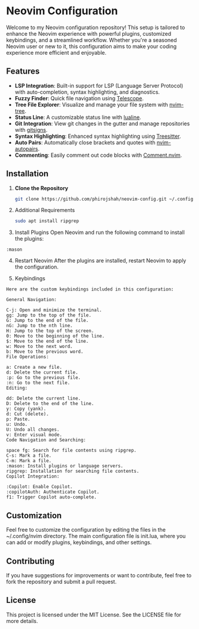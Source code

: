 # Neovim Configuration

Welcome to my Neovim configuration repository! This setup is tailored to enhance the Neovim experience with powerful plugins, customized keybindings, and a streamlined workflow. Whether you're a seasoned Neovim user or new to it, this configuration aims to make your coding experience more efficient and enjoyable.

## Features

- **LSP Integration**: Built-in support for LSP (Language Server Protocol) with auto-completion, syntax highlighting, and diagnostics.
- **Fuzzy Finder**: Quick file navigation using [Telescope](https://github.com/nvim-telescope/telescope.nvim).
- **Tree File Explorer**: Visualize and manage your file system with [nvim-tree](https://github.com/kyazdani42/nvim-tree.lua).
- **Status Line**: A customizable status line with [lualine](https://github.com/nvim-lualine/lualine.nvim).
- **Git Integration**: View git changes in the gutter and manage repositories with [gitsigns](https://github.com/lewis6991/gitsigns.nvim).
- **Syntax Highlighting**: Enhanced syntax highlighting using [Treesitter](https://github.com/nvim-treesitter/nvim-treesitter).
- **Auto Pairs**: Automatically close brackets and quotes with [nvim-autopairs](https://github.com/windwp/nvim-autopairs).
- **Commenting**: Easily comment out code blocks with [Comment.nvim](https://github.com/numToStr/Comment.nvim).

## Installation

1. **Clone the Repository**
   ```bash
   git clone https://github.com/phirojshah/neovim-config.git ~/.config/nvim


2. Additional Requirements
    ```bash
    sudo apt install ripgrep
    ```

3. Install Plugins Open Neovim and run the following command to install the plugins:
```
:mason
```
4. Restart Neovim After the plugins are installed, restart Neovim to apply the configuration.

5. Keybindings
```
Here are the custom keybindings included in this configuration:

General Navigation:

C-j: Open and minimize the terminal.
gg: Jump to the top of the file.
G: Jump to the end of the file.
nG: Jump to the nth line.
H: Jump to the top of the screen.
0: Move to the beginning of the line.
$: Move to the end of the line.
w: Move to the next word.
b: Move to the previous word.
File Operations:

a: Create a new file.
d: Delete the current file.
:p: Go to the previous file.
:n: Go to the next file.
Editing:

dd: Delete the current line.
D: Delete to the end of the line.
y: Copy (yank).
d: Cut (delete).
p: Paste.
u: Undo.
U: Undo all changes.
v: Enter visual mode.
Code Navigation and Searching:

space fg: Search for file contents using ripgrep.
C-s: Mark a file.
C-m: Mark a file.
:mason: Install plugins or language servers.
ripgrep: Installation for searching file contents.
Copilot Integration:

:Copilot: Enable Copilot.
:copilotAuth: Authenticate Copilot.
f1: Trigger Copilot auto-complete.
```



## Customization
 Feel free to customize the configuration by editing the files in the ~/.config/nvim directory. The main configuration file is init.lua, where you can add or modify plugins, keybindings, and other settings.


## Contributing
 If you have suggestions for improvements or want to contribute, feel free to fork the repository and submit a pull request.

## License
 This project is licensed under the MIT License. See the LICENSE file for more details.

